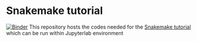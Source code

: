 # Snakemake tutorial

[![Binder](http://mybinder.org/badge_logo.svg)](http://beta.mybinder.org/v2/gh/alperyilmaz/conda-snakemake/master?urlpath=lab/tree/index.ipynb)
This repository hosts the codes needed for the [Snakemake tutorial](http://snakemake.readthedocs.io/en/latest/tutorial/welcome.html) which can be run within Jupyterlab environment
